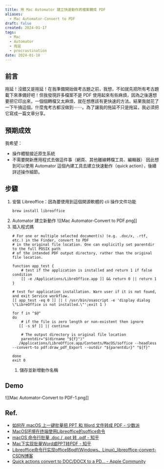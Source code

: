 ```yaml
---
title: 用 Mac Automator 建立快速動作將檔案轉成 PDF
aliases:
  - Mac Automator-Convert to PDF
draft: false
created: 2024-01-17
tags:
  - Mac
  - Automator
  - 拖延
  - procrastination
date: 2024-01-18
---
```

## 前言
拖延！沒錯又是拖延！在我準備開始做考古題之前，我想，不如就先把所有考古題載下來準備好吧！但我發現許多檔案不是 PDF 使用起來有些麻煩，因為之後還想要把它印出來，一個個轉檔又太麻煩，就在想應該有更快速的方法。結果我就花了一下午搞這個，什麼鬼考古都沒做到⋯⋯。為了讓我的拖延不只是拖延，我必須把它寫成一篇文章分享。
## 預期成效
我希望：
- 操作體驗接近原生系統
- 不需要開新應用程式去做這件事（網頁、其他離線轉檔工具、編輯器）
因此想到可以使用 Automator 這個內建工具去建立快速動作（quick action），後續詳述操作細節。
## 步驟
1. 安裝 Libreoffice：因為要使用到這個開源軟體的 cli 操作文件功能
	``` cli
	brew install libreoffice
	```
2. Automator 建立新動作
   ![[Mac Automator-Convert to PDF.png]]
3. 插入程式碼
	``` shell
	# For one or multiple selected document(s) (e.g. .doc/x, .rtf, etc.) in the Finder, convert to PDF
	# in the original file location. One can explicitly set parentdir to the full POSIX path
	# of the intended PDF output directory, rather than the original file location.
	
	function app_test {
		# test if the application is installed and return 1 if false condition
		[[ -e /Applications/LibreOffice.app ]] && return 0 || return 1
	}
	
	# test for application installation. Warn user if it is not found, and exit Service workflow.
	[[ app_test -eq 0 ]] || ( /usr/bin/osascript -e 'display dialog \"LibreOffice is not installed.\"';exit 1 )
	
	for f in "$@"
	do
		# if the file is zero length or non-existent then ignore
	   [[ -s $f ]] || continue
	
		# The output directory is original file location
		parentdir="$(dirname "${f}")"
	   /Applications/LibreOffice.app/Contents/MacOS/soffice --headless --convert-to pdf:draw_pdf_Export --outdir "${parentdir}" "${f}"
	
	done
	exit 0
	```
	1. 儲存並新增動作名稱


## Demo
![[Mac Automator-Convert to PDF-1.png]]
## Ref.
- [如何在 macOS 上一键批量把 PPT 和 Word 文件转成 PDF - 少数派](https://sspai.com/post/44140)
- [MacOS环境在终端使用Libreoffice的soffice命令](https://shaichunfeng.com/post/2021/06/11/make-soffice-of-libreoffice-work-on-macos/)
- [macOS 命令行批量 .doc / .ppt 转 .pdf - 知乎](https://zhuanlan.zhihu.com/p/561923128)
- [Mac下实现批量Word或PPT转PDF - 知乎](https://zhuanlan.zhihu.com/p/391820589)
- [Libreoffice命令行实现office转pdf(Windows、Linux)\_libreoffice-convert-CSDN博客](https://blog.csdn.net/CheneyKing/article/details/122323156)
- [Quick actions convert to DOC/DOCX to a PD… - Apple Community](https://discussions.apple.com/thread/251424342?sortBy=best)